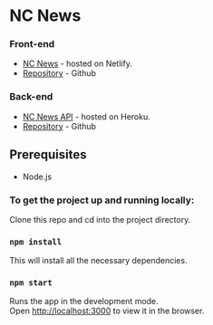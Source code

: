 # NC News

### Front-end

- [NC News](https://nc-news-v2.netlify.com/) - hosted on Netlify.
- [Repository](https://github.com/E1P/NC-News-React) - Github

### Back-end

- [NC News API](https://e1p-nc-news.herokuapp.com/api) - hosted on Heroku.
- [Repository](https://github.com/E1P/NC-News-Express) - Github

## Prerequisites

- Node.js

### To get the project up and running locally:

Clone this repo and cd into the project directory.

### `npm install`

This will install all the necessary dependencies.

### `npm start`

Runs the app in the development mode.<br>
Open [http://localhost:3000](http://localhost:3000) to view it in the browser.
